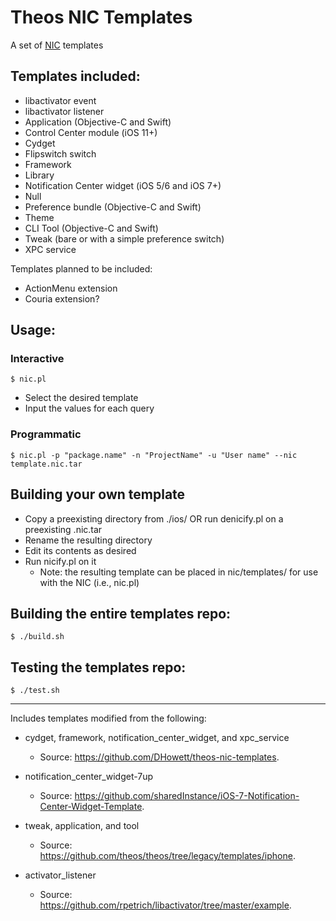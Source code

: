 # Theos NIC Templates

A set of [NIC](https://theos.dev/docs/nic) templates

## Templates included:

- libactivator event
- libactivator listener
- Application (Objective-C and Swift)
- Control Center module (iOS 11+)
- Cydget
- Flipswitch switch
- Framework
- Library
- Notification Center widget (iOS 5/6 and iOS 7+)
- Null
- Preference bundle (Objective-C and Swift)
- Theme
- CLI Tool (Objective-C and Swift)
- Tweak (bare or with a simple preference switch)
- XPC service


Templates planned to be included:

- ActionMenu extension
- Couria extension?

## Usage:

### Interactive

	$ nic.pl

- Select the desired template
- Input the values for each query

### Programmatic

	$ nic.pl -p "package.name" -n "ProjectName" -u "User name" --nic template.nic.tar

## Building your own template

- Copy a preexisting directory from ./ios/ OR run denicify.pl on a preexisting .nic.tar
- Rename the resulting directory
- Edit its contents as desired
- Run nicify.pl on it
	- Note: the resulting template can be placed in nic/templates/ for use with the NIC (i.e., nic.pl)

## Building the entire templates repo:

	$ ./build.sh

## Testing the templates repo:

	$ ./test.sh
---

Includes templates modified from the following:

- cydget, framework, notification_center_widget, and xpc_service
	- Source: https://github.com/DHowett/theos-nic-templates.

- notification_center_widget-7up
 	- Source: https://github.com/sharedInstance/iOS-7-Notification-Center-Widget-Template.

- tweak, application, and tool
	- Source: https://github.com/theos/theos/tree/legacy/templates/iphone.

- activator_listener
	- Source: https://github.com/rpetrich/libactivator/tree/master/example.
